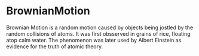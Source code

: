 # BrownianMotion
Brownian Motion is a random motion caused by objects being jostled by the random collisions of atoms. It was first obsserved in grains of rice, floating atop calm water. The phenomenon was later used by Albert Einstein as evidence for the truth of atomic theory.

